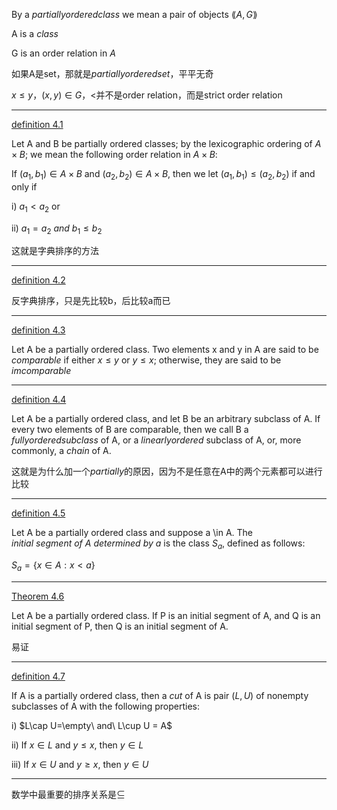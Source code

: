 By a $partially ordered class$ we mean a pair of objects $\lang A, G\rang$

A is a $class$

G is an order relation in $A$

如果A是set，那就是$partially ordered set$，平平无奇

$x\leq y，(x, y)\in G$，$\lt$并不是order relation，而是strict order relation

---

[definition 4.1](#d_4_1)

Let A and B be partially ordered classes; by the lexicographic ordering of $A\times B$; we mean the following order relation in $A\times B$:

If $(a_1,b_1)\in A\times B$ and $(a_2, b_2)\in A\times B$, then we let $(a_1,b_1)\leq (a_2,b_2)$ if and only if

i) $a_1\lt a_2$ or

ii) $a_1=a_2\ and\ b_1 \leq b_2$

这就是字典排序的方法

---

[definition 4.2](#d_4_2)

反字典排序，只是先比较b，后比较a而已

---

[definition 4.3](#d_4_3)

Let A be a partially ordered class. Two elements x and y in A are said to be $comparable$ if either $x\leq y$ or $y\leq x$; otherwise, they are said to be $imcomparable$

---

[definition 4.4](#d_4_4)

Let A be a partially ordered class, and let B be an arbitrary subclass of A. If every two elements of B are comparable, then we call B a $fully ordered subclass$ of A, or a $linearly ordered$ subclass of A, or, more commonly, a $chain$ of A.

这就是为什么加一个$partially$的原因，因为不是任意在A中的两个元素都可以进行比较

---

[definition 4.5](#d_4_5)

Let A be a partially ordered class and suppose a \in A. The $initial\ segment\ of\ A\ determined\ by\ a$ is the class $S_a$, defined as follows:

$S_a=\{x\in A: x\lt a\}$

---

[Theorem 4.6](#t_4_6)

Let A be a partially ordered class. If P is an initial segment of A, and Q is an initial segment of P, then Q is an initial segment of A.

易证

---

[definition 4.7](#d_4_7)

If A is a partially ordered class, then a $cut$ of A is pair $(L, U)$ of nonempty subclasses of A with the following properties:

i) $L\cap U=\empty\ and\ L\cup U = A$

ii) If $x\in L$ and $y\leq x$, then $y\in L$

iii) If $x\in U$ and $y\geq x$, then $y\in U$

---

数学中最重要的排序关系是$\subseteq$